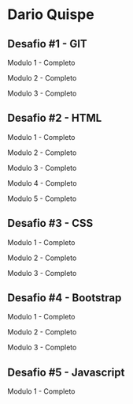 # Dario Quispe

## Desafio #1 - GIT
Modulo 1 - Completo

Modulo 2 - Completo

Modulo 3 - Completo

## Desafio #2 - HTML
Modulo 1 - Completo

Modulo 2 - Completo

Modulo 3 - Completo

Modulo 4 - Completo

Modulo 5 - Completo

## Desafio #3 - CSS
Modulo 1 - Completo

Modulo 2 - Completo

Modulo 3 - Completo

## Desafio #4 - Bootstrap
Modulo 1 - Completo

Modulo 2 - Completo

Modulo 3 - Completo

## Desafio #5 - Javascript
Modulo 1 - Completo